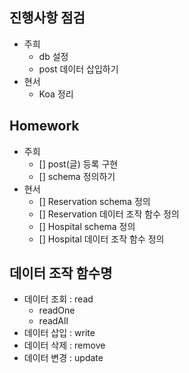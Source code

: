 ## 진행사항 점검
- 주희
  - db 설정
  - post 데이터 삽입하기
- 현서
  - Koa 정리

## Homework
- 주희
  - [] post(글) 등록 구현
  - [] schema 정의하기
- 현서
  - [] Reservation schema 정의
  - [] Reservation 데이터 조작 함수 정의
  - [] Hospital schema 정의
  - [] Hospital 데이터 조작 함수 정의


## 데이터 조작 함수명
- 데이터 조회 : read
  - readOne
  - readAll
- 데이터 삽입 : write
- 데이터 삭제 : remove
- 데이터 변경 : update
